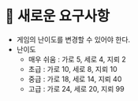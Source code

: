 # 🧾 새로운 요구사항
- 게임의 난이도를 변경할 수 있어야 한다.
- 난이도
  - 매우 쉬움 : 가로 5, 세로 4, 지뢰 2
  - 초급 : 가로 10, 세로 8, 지뢰 10
  - 중급 : 가로 18, 세로 14, 지뢰 40
  - 고급 : 가로 24, 세로 20, 지뢰 99
